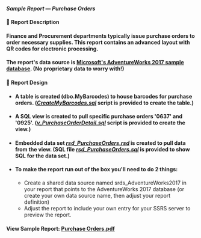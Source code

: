 #### <em>Sample Report — Purchase Orders</em>
#### 👋 Report Description

#### Finance and Procurement departments typically issue purchase orders to order necessary supplies. This report contains an advanced layout with QR codes for electronic processing.

#### The report's data source is <a href="https://github.com/Microsoft/sql-server-samples/releases/tag/adventureworks">Microsoft's AdventureWorks 2017 sample database</a>. (No proprietary data to worry with!)
#### 👋 Report Design
- #### A table is created (dbo.MyBarcodes) to house barcodes for purchase orders. (<a href="/PurchaseOrders/CreateMyBarcodes.sql"><em>CreateMyBarcodes.sql</em></a> script is provided to create the table.)
- #### A SQL view is created to pull specific purchase orders '0637' and '0925'. (<a href="/PurchaseOrders/v_PurchaseOrderDetail.sql"><em>v_PurchaseOrderDetail.sql</em></a> script is provided to create the view.)
 - #### Embedded data set <a href="/PurchaseOrders/rsd_PurchaseOrders.rsd"><em>rsd_PurchaseOrders.rsd</em></a> is created to pull data from the view. (SQL file <a href="rsd_PurchaseOrders.sql"><em>rsd_PurchaseOrders.sql</em></a> is provided to show SQL for the data set.)
 - #### To make the report run out of the box you'll need to do 2 things: 
   -  Create a shared data source named srds_AdventureWorks2017 in your report that points to the AdventureWorks 2017 database (or create your own data source name, then adjust your report definition) 
   -  Adjust the report to include your own entry for your SSRS server to preview the report. 

#### View Sample Report: <a href="/PurchaseOrders/Purchase%20Order.pdf" height=750 width=550/>Purchase Orders.pdf</a>
